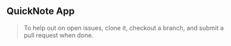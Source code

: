 ## QuickNote App

> To help out on open issues, clone it, checkout a branch, and submit a pull request when done.
